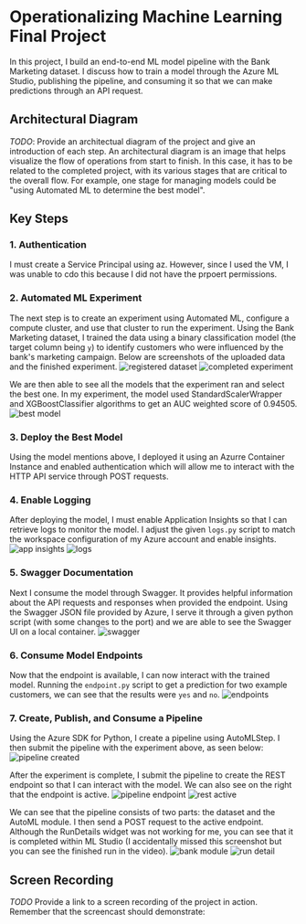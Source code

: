 # Operationalizing Machine Learning Final Project

In this project, I build an end-to-end ML model pipeline with the Bank Marketing dataset. I discuss how to train a model through the Azure ML Studio, publishing the pipeline, and consuming it so that we can make predictions through an API request.



## Architectural Diagram
*TODO*: Provide an architectual diagram of the project and give an introduction of each step. An architectural diagram is an image that helps visualize the flow of operations from start to finish. In this case, it has to be related to the completed project, with its various stages that are critical to the overall flow. For example, one stage for managing models could be "using Automated ML to determine the best model". 



## Key Steps


### 1. Authentication
I must create a Service Principal using az. However, since I used the VM, I was unable to cdo this because I did not have the prpoert permissions.

### 2. Automated ML Experiment
The next step is to create an experiment using Automated ML, configure a compute cluster, and use that cluster to run the experiment. Using the Bank Marketing dataset,  I trained the data using a binary classification model (the target column being `y`) to identify customers who were influenced by the bank's marketing campaign. Below are screenshots of the uploaded data and the finished experiment.
![registered dataset](sample_screenshots/registered-data.PNG)
![completed experiment](sample_screenshots/completed-experiment.PNG)

We are then able to see all the models that the experiment ran and select the best one. In my experiment, the model used StandardScalerWrapper and XGBoostClassifier algorithms to get an AUC weighted score of 0.94505.
![best model](sample_screenshots/best-model.PNG)

### 3. Deploy the Best Model
Using the model mentions above, I deployed it using an Azurre Container Instance and enabled authentication which will allow me to interact with the HTTP API service through POST requests.

### 4. Enable Logging
After deploying the model, I must enable Application Insights so that I can retrieve logs to monitor the model. I adjust the given `logs.py` script to match the workspace configuration of my Azure account and enable insights.
![app insights](sample_screenshots/app-insights.PNG)
![logs](sample_screenshots/logs.PNG)

### 5. Swagger Documentation
Next I consume the model through Swagger. It provides helpful information about the API requests and responses when provided the endpoint. Using the Swagger JSON file provided by Azure, I serve it through a given python script (with some changes to the port) and we are able to see the Swagger UI on a local container.
![swagger](sample_screenshots/swagger.PNG)

### 6. Consume Model Endpoints
Now that the endpoint is available, I can now interact with the trained model. Running the `endpoint.py` script to get a prediction for two example customers, we can see that the results were `yes` and `no`.
![endpoints](sample_screenshots/endpoint.PNG)

### 7. Create, Publish, and Consume a Pipeline
Using the Azure SDK for Python, I create a pipeline using AutoMLStep. I then submit the pipeline with the experiment above, as seen below:
![pipeline created](sample_screenshots/pipeline-created.PNG)

After the experiment is complete, I submit the pipeline to create the REST endpoint so that I can interact with the model. We can also see on the right that the endpoint is active.
![pipeline endpoint](sample_screenshots/pipeline-endpoint.PNG)
![rest active](sample_screenshots/rest-active.PNG)

We can see that the pipeline consists of two parts: the dataset and the AutoML module. I then send a POST request to the active endpoint. Although the RunDetails widget was not working for me, you can see that it is completed within ML Studio (I accidentally missed this screenshot but you can see the finished run in the video).
![bank module](sample_screenshots/bank-module.PNG)
![run detail](sample_screenshots/run-detail.PNG)



## Screen Recording
*TODO* Provide a link to a screen recording of the project in action. Remember that the screencast should demonstrate:



